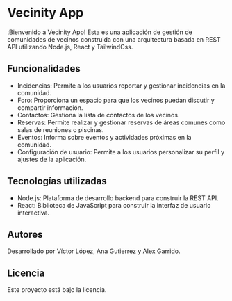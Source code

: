 
<html>

<body>
  <h1>Vecinity App</h1>
  
  <p>
    ¡Bienvenido a Vecinity App! Esta es una aplicación de gestión de comunidades de vecinos construida con una arquitectura basada en REST API utilizando Node.js, React y TailwindCss.
  </p>
  
  <h2>Funcionalidades</h2>
  <ul>
    <li>Incidencias: Permite a los usuarios reportar y gestionar incidencias en la comunidad.</li>
    <li>Foro: Proporciona un espacio para que los vecinos puedan discutir y compartir información.</li>
    <li>Contactos: Gestiona la lista de contactos de los vecinos.</li>
    <li>Reservas: Permite realizar y gestionar reservas de áreas comunes como salas de reuniones o piscinas.</li>
    <li>Eventos: Informa sobre eventos y actividades próximas en la comunidad.</li>
    <li>Configuración de usuario: Permite a los usuarios personalizar su perfil y ajustes de la aplicación.</li>
  </ul>
  
  <h2>Tecnologías utilizadas</h2>
  <ul>
    <li>Node.js: Plataforma de desarrollo backend para construir la REST API.</li>
    <li>React: Biblioteca de JavaScript para construir la interfaz de usuario interactiva.</li>
  </ul>
  

  <h2>Autores</h2>
  <p>
    Desarrollado por Víctor López, Ana Gutierrez y Alex Garrido.
  </p>
  
  <h2>Licencia</h2>
  <p>
    Este proyecto está bajo la licencia.
  </p>
</body>
</html>


